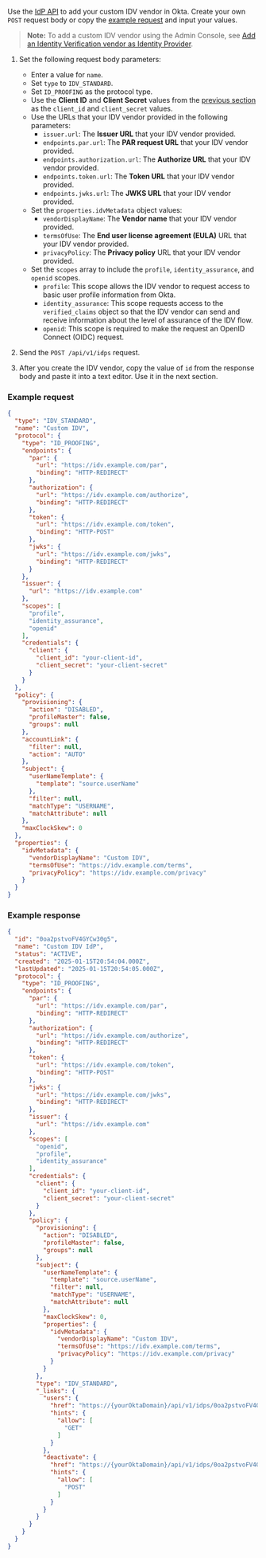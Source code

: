 Use the [IdP API](https://developer.okta.com/docs/api/openapi/okta-management/management/tag/IdentityProvider/#tag/IdentityProvider/operation/createIdentityProvider) to add your custom IDV vendor in Okta. Create your own `POST` request body or copy the [example request](#example-request) and input your values.

> **Note:** To add a custom IDV vendor using the Admin Console, see [Add an Identity Verification vendor as Identity Provider](https://help.okta.com/okta_help.htm?type=oie&id=id-verification).

1. Set the following request body parameters:

    * Enter a value for `name`.
    * Set `type` to `IDV_STANDARD`.
    * Set `ID_PROOFING` as the protocol type.
    * Use the **Client ID** and **Client Secret** values from the [previous section](#create-an-app-at-the-idv-vendor) as the `client_id` and `client_secret` values.
    * Use the URLs that your IDV vendor provided in the following parameters:
      * `issuer.url`: The **Issuer URL** that your IDV vendor provided.
      * `endpoints.par.url`: The **PAR request URL** that your IDV vendor provided.
      * `endpoints.authorization.url`: The **Authorize URL** that your IDV vendor provided.
      * `endpoints.token.url`: The **Token URL** that your IDV vendor provided.
      * `endpoints.jwks.url`: The **JWKS URL** that your IDV vendor provided.
    * Set the `properties.idvMetadata` object values:
      * `vendorDisplayName`: The **Vendor name** that your IDV vendor provided.
      * `termsOfUse`: The **End user license agreement (EULA)** URL that your IDV vendor provided.
      * `privacyPolicy`: The **Privacy policy** URL that your IDV vendor provided.
    * Set the `scopes` array to include the `profile`, `identity_assurance`, and `openid` scopes.
      * `profile`: This scope allows the IDV vendor to request access to basic user profile information from Okta.
      * `identity_assurance`: This scope requests access to the `verified_claims` object so that the IDV vendor can send and receive information about the level of assurance of the IDV flow.
      * `openid`: This scope is required to make the request an OpenID Connect (OIDC) request.

1. Send the `POST /api/v1/idps` request.

1. After you create the IDV vendor, copy the value of `id` from the response body and paste it into a text editor. Use it in the next section.

### Example request

```json
{
  "type": "IDV_STANDARD",
  "name": "Custom IDV",
  "protocol": {
    "type": "ID_PROOFING",
    "endpoints": {
      "par": {
        "url": "https://idv.example.com/par",
        "binding": "HTTP-REDIRECT"
      },
      "authorization": {
        "url": "https://idv.example.com/authorize",
        "binding": "HTTP-REDIRECT"
      },
      "token": {
        "url": "https://idv.example.com/token",
        "binding": "HTTP-POST"
      },
      "jwks": {
        "url": "https://idv.example.com/jwks",
        "binding": "HTTP-REDIRECT"
      }
    },
    "issuer": {
      "url": "https://idv.example.com"
    },
    "scopes": [
      "profile",
      "identity_assurance",
      "openid"
    ],
    "credentials": {
      "client": {
        "client_id": "your-client-id",
        "client_secret": "your-client-secret"
      }
    }
  },
  "policy": {
    "provisioning": {
      "action": "DISABLED",
      "profileMaster": false,
      "groups": null
    },
    "accountLink": {
      "filter": null,
      "action": "AUTO"
    },
    "subject": {
      "userNameTemplate": {
        "template": "source.userName"
      },
      "filter": null,
      "matchType": "USERNAME",
      "matchAttribute": null
    },
    "maxClockSkew": 0
  },
  "properties": {
    "idvMetadata": {
      "vendorDisplayName": "Custom IDV",
      "termsOfUse": "https://idv.example.com/terms",
      "privacyPolicy": "https://idv.example.com/privacy"
    }
  }
}
```

### Example response

```json
{
  "id": "0oa2pstvoFV4GYCw30g5",
  "name": "Custom IDV IdP",
  "status": "ACTIVE",
  "created": "2025-01-15T20:54:04.000Z",
  "lastUpdated": "2025-01-15T20:54:05.000Z",
  "protocol": {
    "type": "ID_PROOFING",
    "endpoints": {
      "par": {
        "url": "https://idv.example.com/par",
        "binding": "HTTP-REDIRECT"
      },
      "authorization": {
        "url": "https://idv.example.com/authorize",
        "binding": "HTTP-REDIRECT"
      },
      "token": {
        "url": "https://idv.example.com/token",
        "binding": "HTTP-POST"
      },
      "jwks": {
        "url": "https://idv.example.com/jwks",
        "binding": "HTTP-REDIRECT"
      },
      "issuer": {
        "url": "https://idv.example.com"
      },
      "scopes": [
        "openid",
        "profile",
        "identity_assurance"
      ],
      "credentials": {
        "client": {
          "client_id": "your-client-id",
          "client_secret": "your-client-secret"
        }
      },
      "policy": {
        "provisioning": {
          "action": "DISABLED",
          "profileMaster": false,
          "groups": null
        },
        "subject": {
          "userNameTemplate": {
            "template": "source.userName",
            "filter": null,
            "matchType": "USERNAME",
            "matchAttribute": null
          },
          "maxClockSkew": 0,
          "properties": {
            "idvMetadata": {
              "vendorDisplayName": "Custom IDV",
              "termsOfUse": "https://idv.example.com/terms",
              "privacyPolicy": "https://idv.example.com/privacy"
            }
          }
        },
        "type": "IDV_STANDARD",
        "_links": {
          "users": {
            "href": "https://{yourOktaDomain}/api/v1/idps/0oa2pstvoFV4GYCw30g5/users",
            "hints": {
              "allow": [
                "GET"
              ]
            }
          },
          "deactivate": {
            "href": "https://{yourOktaDomain}/api/v1/idps/0oa2pstvoFV4GYCw30g5/lifecycle/deactivate",
            "hints": {
              "allow": [
                "POST"
              ]
            }
          }
        }
      }
    }
  }
}
```
